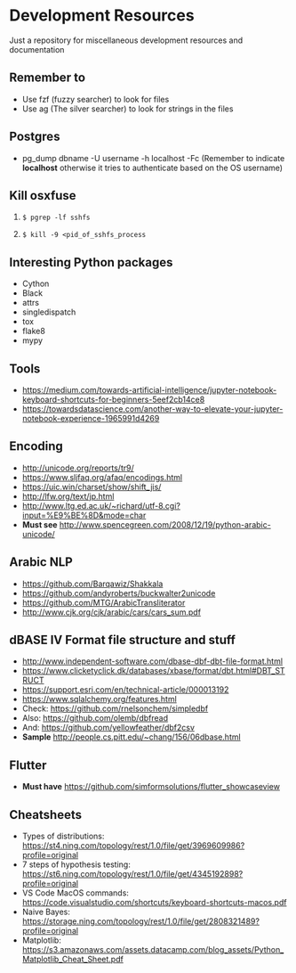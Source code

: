 # Development Resources
Just a repository for miscellaneous development resources and documentation

## Remember to
- Use fzf (fuzzy searcher) to look for files
- Use ag (The silver searcher) to look for strings in the files

## Postgres
- pg_dump dbname -U username -h localhost -Fc (Remember to indicate **localhost** otherwise it tries to authenticate based on the OS username)

## Kill osxfuse

1. `$ pgrep -lf sshfs`

1. `$ kill -9 <pid_of_sshfs_process`

## Interesting Python packages

- Cython
- Black
- attrs
- singledispatch
- tox
- flake8
- mypy

## Tools
- https://medium.com/towards-artificial-intelligence/jupyter-notebook-keyboard-shortcuts-for-beginners-5eef2cb14ce8
- https://towardsdatascience.com/another-way-to-elevate-your-jupyter-notebook-experience-1965991d4269

## Encoding

- http://unicode.org/reports/tr9/
- https://www.sljfaq.org/afaq/encodings.html
- https://uic.win/charset/show/shift_jis/
- http://lfw.org/text/jp.html
- http://www.ltg.ed.ac.uk/~richard/utf-8.cgi?input=%E9%BE%8D&mode=char
- **Must see** http://www.spencegreen.com/2008/12/19/python-arabic-unicode/

## Arabic NLP
- https://github.com/Barqawiz/Shakkala
- https://github.com/andyroberts/buckwalter2unicode
- https://github.com/MTG/ArabicTransliterator
- http://www.cjk.org/cjk/arabic/cars/cars_sum.pdf

## dBASE IV Format file structure and stuff
- http://www.independent-software.com/dbase-dbf-dbt-file-format.html
- https://www.clicketyclick.dk/databases/xbase/format/dbt.html#DBT_STRUCT
- https://support.esri.com/en/technical-article/000013192
- https://www.sqlalchemy.org/features.html
- Check: https://github.com/rnelsonchem/simpledbf
- Also: https://github.com/olemb/dbfread
- And: https://github.com/yellowfeather/dbf2csv
- **Sample** http://people.cs.pitt.edu/~chang/156/06dbase.html

## Flutter
- **Must have** https://github.com/simformsolutions/flutter_showcaseview

## Cheatsheets
- Types of distributions: https://st4.ning.com/topology/rest/1.0/file/get/3969609986?profile=original
- 7 steps of hypothesis testing: https://st6.ning.com/topology/rest/1.0/file/get/4345192898?profile=original
- VS Code MacOS commands: https://code.visualstudio.com/shortcuts/keyboard-shortcuts-macos.pdf
- Naive Bayes: https://storage.ning.com/topology/rest/1.0/file/get/2808321489?profile=original
- Matplotlib: https://s3.amazonaws.com/assets.datacamp.com/blog_assets/Python_Matplotlib_Cheat_Sheet.pdf

